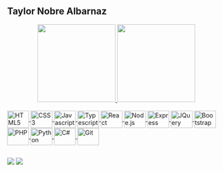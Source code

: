 ## Taylor Nobre Albarnaz
<div align="center">
  <a href="https://github.com/TaylorNAlbarnaz">
  <img height="180em" src="https://github-readme-stats.vercel.app/api?username=TaylorNAlbarnaz&hide=stars,contribs&show_icons=true&theme=github_dark&count_private=true&hide_border"/>
  <img height="180em" src="https://github-readme-stats.vercel.app/api/top-langs/?username=TaylorNAlbarnaz&layout=compact&langs_count=7&theme=github_dark&hide_border"/>
</div>

<div style="display: inline_block"><br>
  <img align="center" alt="HTML5" height="40" width="50" src="https://cdn.jsdelivr.net/gh/devicons/devicon/icons/html5/html5-plain.svg" />
  <img align="center" alt="CSS3" height="40" width="50" src="https://cdn.jsdelivr.net/gh/devicons/devicon/icons/css3/css3-plain.svg" />
  <img align="center" alt="Javascript" height="40" width="50" src="https://cdn.jsdelivr.net/gh/devicons/devicon/icons/javascript/javascript-plain.svg" />
  <img align="center" alt="Typescript" height="40" width="50" src="https://cdn.jsdelivr.net/gh/devicons/devicon/icons/typescript/typescript-plain.svg" />
  <img align="center" alt="React" height="40" width="50" src="https://cdn.jsdelivr.net/gh/devicons/devicon/icons/react/react-original.svg" />
  <img align="center" alt="Node.js" height="40" width="50" src="https://cdn.jsdelivr.net/gh/devicons/devicon/icons/nodejs/nodejs-plain.svg" />
  <img align="center" alt="Express" height="40" width="50" src="https://cdn.jsdelivr.net/gh/devicons/devicon/icons/express/express-original.svg" />
  <img align="center" alt="JQuery" height="40" width="50" src="https://cdn.jsdelivr.net/gh/devicons/devicon/icons/jquery/jquery-plain.svg" />
  <img align="center" alt="Bootstrap" height="40" width="50" src="https://cdn.jsdelivr.net/gh/devicons/devicon/icons/bootstrap/bootstrap-plain.svg" />
  <img align="center" alt="PHP" height="40" width="50" src="https://cdn.jsdelivr.net/gh/devicons/devicon/icons/php/php-plain.svg" />
  <img align="center" alt="Python" height="40" width="50" src="https://cdn.jsdelivr.net/gh/devicons/devicon/icons/python/python-original.svg" />
  <img align="center" alt="C#" height="40" width="50" src="https://cdn.jsdelivr.net/gh/devicons/devicon/icons/csharp/csharp-plain.svg" />
  <img align="center" alt="Git" height="40" width="50" src="https://cdn.jsdelivr.net/gh/devicons/devicon/icons/git/git-plain.svg" />
</div>

##

<div>
  <a href = "mailto:taylor.albarnaz@gmail.com"><img src="https://img.shields.io/badge/-Gmail-%23333?style=for-the-badge&logo=gmail&logoColor=white" target="_blank"></a>
  <a href="https://www.linkedin.com/in/taylor-albarnaz/" target="_blank"><img src="https://img.shields.io/badge/-LinkedIn-%230077B5?style=for-the-badge&logo=linkedin&logoColor=white" target="_blank"></a> 
</div>
